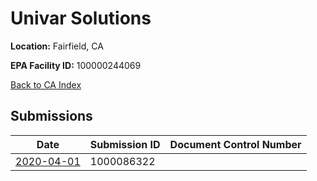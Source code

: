 # Univar Solutions

**Location:** Fairfield, CA

**EPA Facility ID:** 100000244069

[Back to CA Index](../../index.md)

## Submissions

| Date | Submission ID | Document Control Number |
|------|--------------|-------------------------|
| [2020-04-01](submissions/1000086322.md) | 1000086322 |  |
